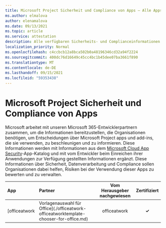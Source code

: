 ```yaml
---
title: Microsoft Project Sicherheit und Compliance von Apps – Alle Apps
ms.author: elmalova
author: elenamalova
ms.date: 09/13/2021
ms.topic: article
ms.service: attestation
description: Alle verfügbaren Sicherheits- und Complianceinformationen für alle Microsoft Project Apps.
localization_priority: Normal
ms.openlocfilehash: c4ccbcb12a8bca502b0a48196346cd32a94f2224
ms.sourcegitcommit: 400dc76d16649c45cc4bc1b45dee07ba3661f890
ms.translationtype: MT
ms.contentlocale: de-DE
ms.lasthandoff: 09/15/2021
ms.locfileid: "59353438"
---
```

# <a name="microsoft-project-apps-security-and-compliance"></a>Microsoft Project Sicherheit und Compliance von Apps

Microsoft arbeitet mit unseren Microsoft 365-Entwicklerpartnern zusammen, um die Informationen bereitzustellen, die Organisationen benötigen, um Entscheidungen über Microsoft Project apps und add-ins, die sie verwenden, zu beschleunigen und zu informieren. Diese Informationen werden mit Informationen aus dem [Microsoft Cloud App Security](https://www.microsoft.com/en-us/enterprise-mobility-security/cloud-app-security)-App-Katalog und mit vom Entwickler beim Einreichen ihrer Anwendungen zur Verfügung gestellten Informationen ergänzt. Diese Informationen über Sicherheit, Datenverarbeitung und Compliance sollen Organisationen dabei helfen, Risiken bei der Verwendung dieser Apps zu bewerten und zu verwalten.

| **App** | **Partner** | **Vom Herausgeber nachgewiesen** | **Zertifiziert** |
|:--------|:------------|:----------------------:|:-------------:|
| [officeatwork | Vorlagenauswahl für Office](./officeatwork-officeatworktemplate-chooser-for-office.md) | officeatwork | **✓** | <img alt="Certified application badge" src="../media/certified-badge.png" height="25" width="25" /> |

